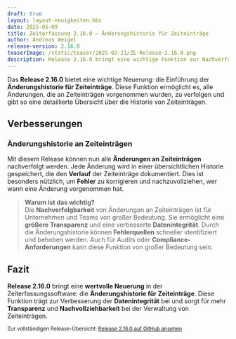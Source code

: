 ```yaml
---
draft: true
layout: layout-neuigkeiten.hbs
date: 2025-05-09
title: Zeiterfassung 2.16.0 – Änderungshistorie für Zeiteinträge
author: Andreas Weigel
release-version: 2.16.0
teaserImage: /static/teaser/2025-02-21/ZE-Release-2.16.0.png
description: Release 2.16.0 bringt eine wichtige Funktion zur Nachverfolgbarkeit von Änderungen an Zeiteinträgen. Jetzt können alle Änderungen an Zeiteinträgen mit der neuen Änderungshistorie nachverfolgt werden.
---
```


Das **Release 2.16.0** bietet eine wichtige Neuerung: die Einführung der **Änderungshistorie für Zeiteinträge**. Diese Funktion ermöglicht es, alle Änderungen, die an Zeiteinträgen vorgenommen wurden, zu verfolgen und gibt so eine detaillierte Übersicht über die Historie von Zeiteinträgen.

<!-- more -->

## Verbesserungen

### Änderungshistorie an Zeiteinträgen

Mit diesem Release können nun alle **Änderungen an Zeiteinträgen** nachverfolgt werden. Jede Änderung wird in einer übersichtlichen Historie gespeichert, die den **Verlauf** der Zeiteinträge dokumentiert. Dies ist besonders nützlich, um **Fehler** zu korrigieren und nachzuvollziehen, wer wann eine Änderung vorgenommen hat.

> **Warum ist das wichtig?**  
> Die **Nachverfolgbarkeit** von Änderungen an Zeiteinträgen ist für Unternehmen und Teams von großer Bedeutung. Sie ermöglicht eine **größere Transparenz** und eine verbesserte **Datenintegrität**. Durch die Änderungshistorie können **Fehlerquellen** schneller identifiziert und behoben werden. Auch für Audits oder **Compliance-Anforderungen** kann diese Funktion von großer Bedeutung sein.

## Fazit

**Release 2.16.0** bringt eine **wertvolle Neuerung** in der Zeiterfassungssoftware: die **Änderungshistorie für Zeiteinträge**. Diese Funktion trägt zur Verbesserung der **Datenintegrität** bei und sorgt für mehr **Transparenz** und **Nachvollziehbarkeit** bei der Verwaltung von Zeiteinträgen.

<sub>Zur vollständigen Release-Übersicht: [Release 2.16.0 auf GitHub ansehen](https://github.com/urlaubsverwaltung/zeiterfassung/releases/tag/zeiterfassung-2.16.0)</sub>
